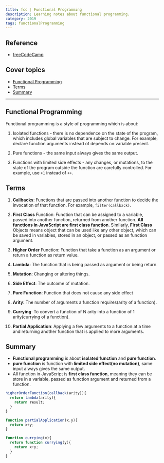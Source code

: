 ```yaml
---
title: fcc | Functional Programming
description: Learning notes about functional programming.
category: 2019
tags: functionalProgramming
---
```


## Reference

- [freeCodeCamp](https://www.freecodecamp.org/)

## Cover topics

- [Functional Programming](#functional-programming)
- [Terms](#terms)
- [Summary](#summary)

---

## Functional Programming

Functional programming is a style of programming which is about:

1. Isolated functions - there is no dependence on the state of the program, which includes global variables that are subject to change. For example, declare function arguments instead of depends on variable present.

2. Pure functions - the same input always gives the same output.

3. Functions with limited side effects - any changes, or mutations, to the state of the program outside the function are carefully controlled. For example, use `+1` instead of `++`.

## Terms

1. **Callbacks**: Functions that are passed into another function to decide the invocation of that function. For example, `filter(callback)`.

2. **First Class** Function: Function that can be assigned to a variable, passed into another function, returned from another function. **All functions in JavaScript are first class function**. Similarly, **First Class** Objects means object that can be used like any other object, which can be saved in variables, stored in an object, or passed as an function argument.

3. **Higher Order** Function: Function that take a function as an argument or return a function as return value.

4. **Lambda**: The function that is being passed as argument or being return.

5. **Mutation**: Changing or altering things.

6. **Side Effect**: The outcome of mutation.

7. **Pure Function**: Function that does not cause any side effect

8. **Arity**: The number of arguments a function requires(arity of a function).

9. **Currying**: To convert a function of N arity into a function of 1 arity(currying of a function).

10. **Partial Application**: Applying a few arguments to a function at a time and returning another function that is applied to more arguments.

## Summary

- **Functional programming** is about **isolated function** and **pure function**.
- **pure function** is function with **limited side effect(no mutation)**, same input always gives the same output.
- All function in JavaScript is **first class function**, meaning they can be store in a variable, passed as function argument and returned from a function.

```js
higherOrderFunction(callback(arity)){
  return lambda(arity){
    return result;
  }
}

function partialApplication(x,y){
  return x+y;
}

function currying(x){
  return function currying(y){
    return x+y;
  }
}
```
